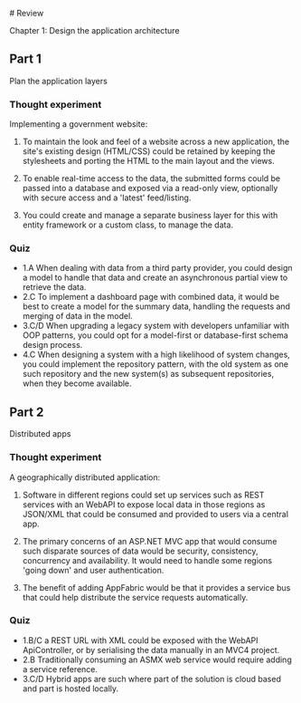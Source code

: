 ﻿# Review

Chapter 1: Design the application architecture

## Part 1

Plan the application layers

### Thought experiment

Implementing a government website:

1. To maintain the look and feel of a website across a new application, the site's existing design (HTML/CSS) could be retained by keeping the stylesheets and porting the HTML to the main layout and the views.

2. To enable real-time access to the data, the submitted forms could be passed into a database and exposed via a read-only view, optionally with secure access and a 'latest' feed/listing.

3. You could create and manage a separate business layer for this with entity framework or a custom class, to manage the data.

### Quiz

* 1.A When dealing with data from a third party provider, you could design a model to handle that data and create an asynchronous partial view to retrieve the data.
* 2.C To implement a dashboard page with combined data, it would be best to create a model for the summary data, handling the requests and merging of data in the model.
* 3.C/D When upgrading a legacy system with developers unfamiliar with OOP patterns, you could opt for a model-first or database-first schema design process.
* 4.C When designing a system with a high likelihood of system changes, you could implement the repository pattern, with the old system as one such repository and the new system(s) as subsequent repositories, when they become available.

## Part 2

Distributed apps

### Thought experiment

A geographically distributed application:

1. Software in different regions could set up services such as REST services with an WebAPI to expose local data in those regions as JSON/XML that could be consumed and provided to users via a central app.

2. The primary concerns of an ASP.NET MVC app that would consume such disparate sources of data would be security, consistency, concurrency and availability. It would need to handle some regions 'going down' and user authentication.

3. The benefit of adding AppFabric would be that it provides a service bus that could help distribute the service requests automatically.

### Quiz

* 1.B/C a REST URL with XML could be exposed with the WebAPI ApiController, or by serialising the data manually in an MVC4 project.
* 2.B Traditionally consuming an ASMX web service would require adding a service reference.
* 3.C/D Hybrid apps are such where part of the solution is cloud based and part is hosted locally.
